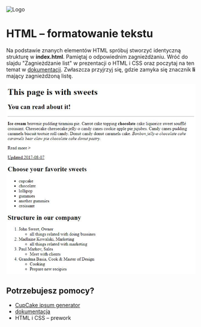 <img alt="Logo" src="http://coderslab.pl/svg/logo-coderslaZwróć uwagę b.svg" width="400">

# HTML &ndash; formatowanie tekstu

Na podstawie znanych elementów HTML spróbuj stworzyć identyczną strukturę w **index.html**. Pamiętaj o odpowiednim zagnieżdżaniu. Wróć do slajdu "Zagnieżdżanie list" w prezentacji o HTML i CSS oraz poczytaj na ten temat w [dokumentacji][dokumentacja]. Zwłaszcza przyjrzyj się, gdzie zamyka się znacznik **li** mający zagnieżdżoną listę.


 ![Sample project](images/sample.jpg)

## Potrzebujesz pomocy?
* [CupCake ipsum generator](http://www.cupcakeipsum.com)
* [dokumentacja](https://developer.mozilla.org/pl/docs/Web/HTML/Element/ul)
* HTML i CSS &ndash; prework


<!-- links -->
[dokumentacja]: https://developer.mozilla.org/pl/docs/Web/HTML/Element/ul
